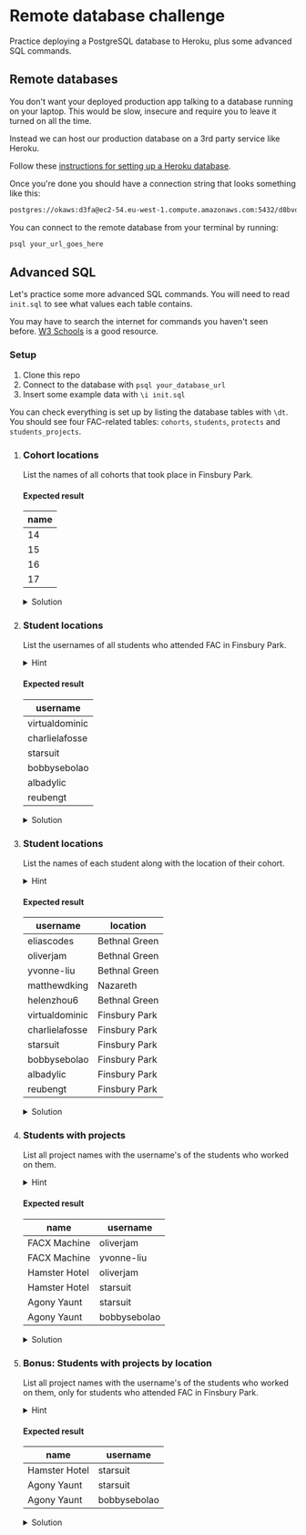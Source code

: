 # Remote database challenge

Practice deploying a PostgreSQL database to Heroku, plus some advanced SQL commands.

## Remote databases

You don't want your deployed production app talking to a database running on your laptop. This would be slow, insecure and require you to leave it turned on all the time.

Instead we can host our production database on a 3rd party service like Heroku.

Follow these [instructions for setting up a Heroku database](https://dev.to/prisma/how-to-setup-a-free-postgresql-database-on-heroku-1dc1).

Once you're done you should have a connection string that looks something like this:

```sh
postgres://okaws:d3fa@ec2-54.eu-west-1.compute.amazonaws.com:5432/d8bvo
```

You can connect to the remote database from your terminal by running:

```sh
psql your_url_goes_here
```

## Advanced SQL

Let's practice some more advanced SQL commands. You will need to read `init.sql` to see what values each table contains.

You may have to search the internet for commands you haven't seen before. [W3 Schools](https://www.w3schools.com/sql/) is a good resource.

### Setup

1. Clone this repo
1. Connect to the database with `psql your_database_url`
1. Insert some example data with `\i init.sql`

You can check everything is set up by listing the database tables with `\dt`. You should see four FAC-related tables: `cohorts`, `students`, `protects` and `students_projects`.

1.  ### Cohort locations

    List the names of all cohorts that took place in Finsbury Park.

    #### Expected result

    | name |
    | ---- |
    | 14   |
    | 15   |
    | 16   |
    | 17   |

    <details>
    <summary>Solution</summary>

    ```sql
    SELECT name FROM cohorts WHERE location = 'Finsbury Park';
    ```

    </details>

1.  ### Student locations

    List the usernames of all students who attended FAC in Finsbury Park.

    <details>
    <summary>Hint</summary>
    You need to use the query from the previous question.
    </details>

    #### Expected result

    | username       |
    | -------------- |
    | virtualdominic |
    | charlielafosse |
    | starsuit       |
    | bobbysebolao   |
    | albadylic      |
    | reubengt       |

    <details>
    <summary>Solution</summary>

    ```sql
    SELECT username FROM students WHERE cohort_name IN (
      SELECT name FROM cohorts WHERE location = 'Finsbury Park'
    );
    ```

    </details>

1.  ### Student locations

    List the names of each student along with the location of their cohort.

    <details>
    <summary>Hint</summary>
    Remember you can use joins to connect to tables together and access information from both.
    </details>

    #### Expected result

    | username       | location      |
    | -------------- | ------------- |
    | eliascodes     | Bethnal Green |
    | oliverjam      | Bethnal Green |
    | yvonne-liu     | Bethnal Green |
    | matthewdking   | Nazareth      |
    | helenzhou6     | Bethnal Green |
    | virtualdominic | Finsbury Park |
    | charlielafosse | Finsbury Park |
    | starsuit       | Finsbury Park |
    | bobbysebolao   | Finsbury Park |
    | albadylic      | Finsbury Park |
    | reubengt       | Finsbury Park |

    <details>
    <summary>Solution</summary>

    ```sql
    SELECT students.username, cohorts.location FROM students
      JOIN cohorts ON students.cohort_name = cohorts.name;
    ```

    </details>

1.  ### Students with projects

    List all project names with the username's of the students who worked on them.

    <details>
    <summary>Hint</summary>
    Since projects-to-students is a _many-to-many_ relationship (each project can have multiple authors, each student can have multiple projects) we can't link them with just IDs. We need a whole separate table to keep track of which students worked on which projects.

    This is often called a _join table_, or _junction table_. You'll need to join to this as an intermediary step to link projects to students.
    </details>

    #### Expected result

    | name          | username     |
    | ------------- | ------------ |
    | FACX Machine  | oliverjam    |
    | FACX Machine  | yvonne-liu   |
    | Hamster Hotel | oliverjam    |
    | Hamster Hotel | starsuit     |
    | Agony Yaunt   | starsuit     |
    | Agony Yaunt   | bobbysebolao |

    <details>
    <summary>Solution</summary>

    ```sql
    SELECT projects.name, students.username FROM projects
      JOIN students_projects ON projects.id = students_projects.project_id
      JOIN students ON students.username = students_projects.student_username;
    ```

    </details>

1.  ### Bonus: Students with projects by location

    List all project names with the username's of the students who worked on them, only for students who attended FAC in Finsbury Park.

    <details>
    <summary>Hint</summary>
    You've written all the queries you need in previous steps.
    </details>

    #### Expected result

    | name          | username     |
    | ------------- | ------------ |
    | Hamster Hotel | starsuit     |
    | Agony Yaunt   | starsuit     |
    | Agony Yaunt   | bobbysebolao |

    <details>
    <summary>Solution</summary>

    ```sql
    SELECT projects.name, students.username FROM projects
      JOIN students_projects ON projects.id = students_projects.project_id
      JOIN students ON students.username = students_projects.student_username
      WHERE students.username IN (
        SELECT username FROM students
          WHERE cohort_name IN (
            SELECT name FROM cohorts WHERE location = 'Finsbury Park'
          )
      );
    ```

    </details>
